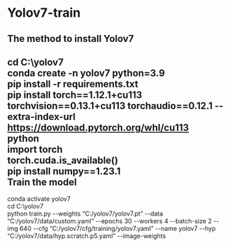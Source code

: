 # Yolov7-train
The method to install Yolov7
------
cd C:\yolov7  
conda create -n yolov7 python=3.9  
pip install -r requirements.txt  
pip install torch==1.12.1+cu113 torchvision==0.13.1+cu113 torchaudio==0.12.1 --extra-index-url https://download.pytorch.org/whl/cu113  
python  
import torch  
torch.cuda.is_available()  
pip install numpy==1.23.1  
Train the model
------
conda activate  yolov7  
cd C:\yolov7  
python train.py --weights “C:/yolov7/yolov7.pt” --data “C:/yolov7/data/custom.yaml” --epochs 30 --workers 4 --batch-size 2 --img 640 --cfg “C:/yolov7/cfg/training/yolov7.yaml” --name yolov7 --hyp “C:/yolov7/data/hyp.scratch.p5.yaml“ --image-weights  
